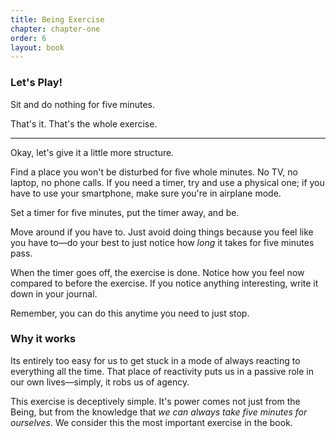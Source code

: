 ```yaml
---
title: Being Exercise
chapter: chapter-one
order: 6
layout: book
---
```

### Let's Play!

Sit and do nothing for five minutes.

That's it. That's the whole exercise.

----

Okay, let's give it a little more structure.

Find a place you won't be disturbed for five whole minutes. No TV, no laptop, no phone calls. If you need a timer, try and use a physical one; if you have to use your smartphone, make sure you're in airplane mode.

Set a timer for five minutes, put the timer away, and be.

Move around if you have to. Just avoid doing things because you feel like you have to—do your best to just notice how *long* it takes for five minutes pass.

When the timer goes off, the exercise is done. Notice how you feel now compared to before the exercise. If you notice anything interesting, write it down in your journal.

Remember, you can do this anytime you need to just stop.

### Why it works
Its entirely too easy for us to get stuck in a mode of always reacting to everything all the time. That place of reactivity puts us in a passive role in our own lives—simply, it robs us of agency.

This exercise is deceptively simple. It's power comes not just from the Being, but from the knowledge that *we can always take five minutes for ourselves*. We consider this the most important exercise in the book.
